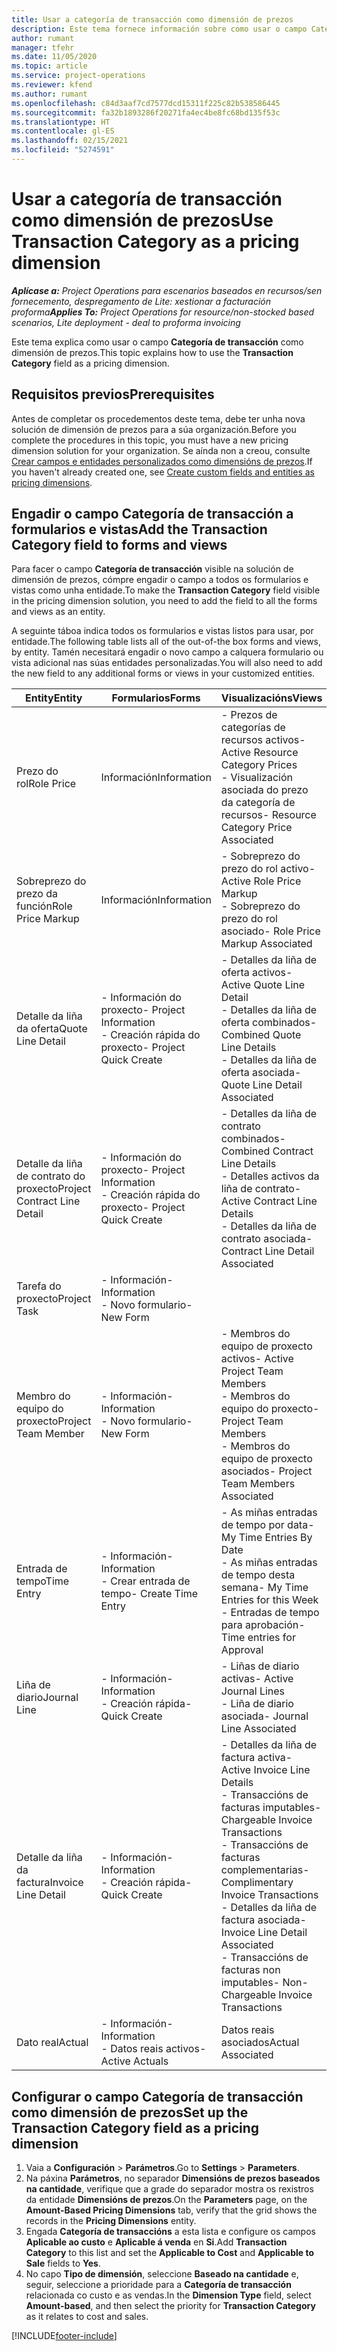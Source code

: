 ```yaml
---
title: Usar a categoría de transacción como dimensión de prezos
description: Este tema fornece información sobre como usar o campo Categoría de transacción como dimensión de prezos.
author: rumant
manager: tfehr
ms.date: 11/05/2020
ms.topic: article
ms.service: project-operations
ms.reviewer: kfend
ms.author: rumant
ms.openlocfilehash: c84d3aaf7cd7577dcd15311f225c82b538586445
ms.sourcegitcommit: fa32b1893286f20271fa4ec4be8fc68bd135f53c
ms.translationtype: HT
ms.contentlocale: gl-ES
ms.lasthandoff: 02/15/2021
ms.locfileid: "5274591"
---
```

# <a name="use-transaction-category-as-a-pricing-dimension"></a><span data-ttu-id="46b57-103">Usar a categoría de transacción como dimensión de prezos</span><span class="sxs-lookup"><span data-stu-id="46b57-103">Use Transaction Category as a pricing dimension</span></span>


<span data-ttu-id="46b57-104">_**Aplícase a:** Project Operations para escenarios baseados en recursos/sen fornecemento, despregamento de Lite: xestionar a facturación proforma_</span><span class="sxs-lookup"><span data-stu-id="46b57-104">_**Applies To:** Project Operations for resource/non-stocked based scenarios, Lite deployment - deal to proforma invoicing_</span></span>


<span data-ttu-id="46b57-105">Este tema explica como usar o campo **Categoría de transacción** como dimensión de prezos.</span><span class="sxs-lookup"><span data-stu-id="46b57-105">This topic explains how to use the **Transaction Category** field as a pricing dimension.</span></span> 

## <a name="prerequisites"></a><span data-ttu-id="46b57-106">Requisitos previos</span><span class="sxs-lookup"><span data-stu-id="46b57-106">Prerequisites</span></span>
<span data-ttu-id="46b57-107">Antes de completar os procedementos deste tema, debe ter unha nova solución de dimensión de prezos para a súa organización.</span><span class="sxs-lookup"><span data-stu-id="46b57-107">Before you complete the procedures in this topic, you must have a new pricing dimension solution for your organization.</span></span> <span data-ttu-id="46b57-108">Se aínda non a creou, consulte [Crear campos e entidades personalizados como dimensións de prezos](create-custom-fields-entities-pricing-dimensions.md).</span><span class="sxs-lookup"><span data-stu-id="46b57-108">If you haven't already created one, see [Create custom fields and entities as pricing dimensions](create-custom-fields-entities-pricing-dimensions.md).</span></span>

## <a name="add-the-transaction-category-field-to-forms-and-views"></a><span data-ttu-id="46b57-109">Engadir o campo Categoría de transacción a formularios e vistas</span><span class="sxs-lookup"><span data-stu-id="46b57-109">Add the Transaction Category field to forms and views</span></span>
<span data-ttu-id="46b57-110">Para facer o campo **Categoría de transacción** visible na solución de dimensión de prezos, cómpre engadir o campo a todos os formularios e vistas como unha entidade.</span><span class="sxs-lookup"><span data-stu-id="46b57-110">To make the **Transaction Category** field visible in the pricing dimension solution, you need to add the field to all the forms and views as an entity.</span></span>

<span data-ttu-id="46b57-111">A seguinte táboa indica todos os formularios e vistas listos para usar, por entidade.</span><span class="sxs-lookup"><span data-stu-id="46b57-111">The following table lists all of the out-of-the box forms and views, by entity.</span></span> <span data-ttu-id="46b57-112">Tamén necesitará engadir o novo campo a calquera formulario ou vista adicional nas súas entidades personalizadas.</span><span class="sxs-lookup"><span data-stu-id="46b57-112">You will also need to add the new field to any additional forms or views in your customized entities.</span></span>

|  <span data-ttu-id="46b57-113">Entity</span><span class="sxs-lookup"><span data-stu-id="46b57-113">Entity</span></span>        | <span data-ttu-id="46b57-114">Formularios</span><span class="sxs-lookup"><span data-stu-id="46b57-114">Forms</span></span>     |<span data-ttu-id="46b57-115">Visualizacións</span><span class="sxs-lookup"><span data-stu-id="46b57-115">Views</span></span>        |
| ------------------------------|---------------------------------|----------------------------------|
|  <span data-ttu-id="46b57-116">Prezo do rol</span><span class="sxs-lookup"><span data-stu-id="46b57-116">Role Price</span></span>| <span data-ttu-id="46b57-117">Información</span><span class="sxs-lookup"><span data-stu-id="46b57-117">Information</span></span> |<span data-ttu-id="46b57-118">- Prezos de categorías de recursos activos</span><span class="sxs-lookup"><span data-stu-id="46b57-118">- Active Resource Category Prices</span></span><br> <span data-ttu-id="46b57-119">- Visualización asociada do prezo da categoría de recursos</span><span class="sxs-lookup"><span data-stu-id="46b57-119">- Resource Category Price Associated</span></span> |
|  <span data-ttu-id="46b57-120">Sobreprezo do prezo da función</span><span class="sxs-lookup"><span data-stu-id="46b57-120">Role Price Markup</span></span>| <span data-ttu-id="46b57-121">Información</span><span class="sxs-lookup"><span data-stu-id="46b57-121">Information</span></span>|<span data-ttu-id="46b57-122">- Sobreprezo do prezo do rol activo</span><span class="sxs-lookup"><span data-stu-id="46b57-122">- Active Role Price Markup</span></span><br><span data-ttu-id="46b57-123">- Sobreprezo do prezo do rol asociado</span><span class="sxs-lookup"><span data-stu-id="46b57-123">- Role Price Markup Associated</span></span> |
|  <span data-ttu-id="46b57-124">Detalle da liña da oferta</span><span class="sxs-lookup"><span data-stu-id="46b57-124">Quote Line Detail</span></span>|<span data-ttu-id="46b57-125">- Información do proxecto</span><span class="sxs-lookup"><span data-stu-id="46b57-125">- Project Information</span></span><br><span data-ttu-id="46b57-126">- Creación rápida do proxecto</span><span class="sxs-lookup"><span data-stu-id="46b57-126">- Project Quick Create</span></span>| <span data-ttu-id="46b57-127">- Detalles da liña de oferta activos</span><span class="sxs-lookup"><span data-stu-id="46b57-127">- Active Quote Line Detail</span></span><br><span data-ttu-id="46b57-128">- Detalles da liña de oferta combinados</span><span class="sxs-lookup"><span data-stu-id="46b57-128">- Combined Quote Line Details</span></span><br><span data-ttu-id="46b57-129">- Detalles da liña de oferta asociada</span><span class="sxs-lookup"><span data-stu-id="46b57-129">- Quote Line Detail Associated</span></span> |
|  <span data-ttu-id="46b57-130">Detalle da liña de contrato do proxecto</span><span class="sxs-lookup"><span data-stu-id="46b57-130">Project Contract Line Detail</span></span>|<span data-ttu-id="46b57-131">- Información do proxecto</span><span class="sxs-lookup"><span data-stu-id="46b57-131">- Project Information</span></span><br><span data-ttu-id="46b57-132">- Creación rápida do proxecto</span><span class="sxs-lookup"><span data-stu-id="46b57-132">- Project Quick Create</span></span>|<span data-ttu-id="46b57-133">- Detalles da liña de contrato combinados</span><span class="sxs-lookup"><span data-stu-id="46b57-133">- Combined Contract Line Details</span></span><br><span data-ttu-id="46b57-134">- Detalles activos da liña de contrato</span><span class="sxs-lookup"><span data-stu-id="46b57-134">- Active Contract Line Details</span></span><br><span data-ttu-id="46b57-135">- Detalles da liña de contrato asociada</span><span class="sxs-lookup"><span data-stu-id="46b57-135">- Contract Line Detail Associated</span></span> |
|  <span data-ttu-id="46b57-136">Tarefa do proxecto</span><span class="sxs-lookup"><span data-stu-id="46b57-136">Project Task</span></span>|<span data-ttu-id="46b57-137">- Información</span><span class="sxs-lookup"><span data-stu-id="46b57-137">- Information</span></span><br><span data-ttu-id="46b57-138">- Novo formulario</span><span class="sxs-lookup"><span data-stu-id="46b57-138">- New Form</span></span>| &nbsp; |
|  <span data-ttu-id="46b57-139">Membro do equipo do proxecto</span><span class="sxs-lookup"><span data-stu-id="46b57-139">Project Team Member</span></span>|<span data-ttu-id="46b57-140">- Información</span><span class="sxs-lookup"><span data-stu-id="46b57-140">- Information</span></span><br><span data-ttu-id="46b57-141">- Novo formulario</span><span class="sxs-lookup"><span data-stu-id="46b57-141">- New Form</span></span>|<span data-ttu-id="46b57-142">- Membros do equipo de proxecto activos</span><span class="sxs-lookup"><span data-stu-id="46b57-142">- Active Project Team Members</span></span><br><span data-ttu-id="46b57-143">- Membros do equipo do proxecto</span><span class="sxs-lookup"><span data-stu-id="46b57-143">- Project Team Members</span></span><br><span data-ttu-id="46b57-144">- Membros do equipo de proxecto asociados</span><span class="sxs-lookup"><span data-stu-id="46b57-144">- Project Team Members Associated</span></span> |
|  <span data-ttu-id="46b57-145">Entrada de tempo</span><span class="sxs-lookup"><span data-stu-id="46b57-145">Time Entry</span></span>|<span data-ttu-id="46b57-146">- Información</span><span class="sxs-lookup"><span data-stu-id="46b57-146">- Information</span></span><br><span data-ttu-id="46b57-147">- Crear entrada de tempo</span><span class="sxs-lookup"><span data-stu-id="46b57-147">- Create Time Entry</span></span>|<span data-ttu-id="46b57-148">- As miñas entradas de tempo por data</span><span class="sxs-lookup"><span data-stu-id="46b57-148">- My Time Entries By Date</span></span><br><span data-ttu-id="46b57-149">- As miñas entradas de tempo desta semana</span><span class="sxs-lookup"><span data-stu-id="46b57-149">- My Time Entries for this Week</span></span><br><span data-ttu-id="46b57-150">- Entradas de tempo para aprobación</span><span class="sxs-lookup"><span data-stu-id="46b57-150">- Time entries for Approval</span></span>|
|  <span data-ttu-id="46b57-151">Liña de diario</span><span class="sxs-lookup"><span data-stu-id="46b57-151">Journal Line</span></span>|<span data-ttu-id="46b57-152">- Información</span><span class="sxs-lookup"><span data-stu-id="46b57-152">- Information</span></span><br><span data-ttu-id="46b57-153">- Creación rápida</span><span class="sxs-lookup"><span data-stu-id="46b57-153">- Quick Create</span></span>|<span data-ttu-id="46b57-154">- Liñas de diario activas</span><span class="sxs-lookup"><span data-stu-id="46b57-154">- Active Journal Lines</span></span><br><span data-ttu-id="46b57-155">- Liña de diario asociada</span><span class="sxs-lookup"><span data-stu-id="46b57-155">- Journal Line Associated</span></span>|
|  <span data-ttu-id="46b57-156">Detalle da liña da factura</span><span class="sxs-lookup"><span data-stu-id="46b57-156">Invoice Line Detail</span></span>|<span data-ttu-id="46b57-157">- Información</span><span class="sxs-lookup"><span data-stu-id="46b57-157">- Information</span></span><br><span data-ttu-id="46b57-158">- Creación rápida</span><span class="sxs-lookup"><span data-stu-id="46b57-158">- Quick Create</span></span>|<span data-ttu-id="46b57-159">- Detalles da liña de factura activa</span><span class="sxs-lookup"><span data-stu-id="46b57-159">- Active Invoice Line Details</span></span><br><span data-ttu-id="46b57-160">- Transaccións de facturas imputables</span><span class="sxs-lookup"><span data-stu-id="46b57-160">- Chargeable Invoice Transactions</span></span><br><span data-ttu-id="46b57-161">- Transaccións de facturas complementarias</span><span class="sxs-lookup"><span data-stu-id="46b57-161">- Complimentary Invoice Transactions</span></span><br><span data-ttu-id="46b57-162">- Detalles da liña de factura asociada</span><span class="sxs-lookup"><span data-stu-id="46b57-162">- Invoice Line Detail Associated</span></span> <br><span data-ttu-id="46b57-163">- Transaccións de facturas non imputables</span><span class="sxs-lookup"><span data-stu-id="46b57-163">- Non-Chargeable Invoice Transactions</span></span>|
|  <span data-ttu-id="46b57-164">Dato real</span><span class="sxs-lookup"><span data-stu-id="46b57-164">Actual</span></span>|<span data-ttu-id="46b57-165">- Información</span><span class="sxs-lookup"><span data-stu-id="46b57-165">- Information</span></span><br><span data-ttu-id="46b57-166">- Datos reais activos</span><span class="sxs-lookup"><span data-stu-id="46b57-166">- Active Actuals</span></span>| <span data-ttu-id="46b57-167">Datos reais asociados</span><span class="sxs-lookup"><span data-stu-id="46b57-167">Actual Associated</span></span> |

## <a name="set-up-the-transaction-category-field-as-a-pricing-dimension"></a><span data-ttu-id="46b57-168">Configurar o campo Categoría de transacción como dimensión de prezos</span><span class="sxs-lookup"><span data-stu-id="46b57-168">Set up the Transaction Category field as a pricing dimension</span></span>

1. <span data-ttu-id="46b57-169">Vaia a **Configuración** > **Parámetros**.</span><span class="sxs-lookup"><span data-stu-id="46b57-169">Go to **Settings** > **Parameters**.</span></span> 
2. <span data-ttu-id="46b57-170">Na páxina **Parámetros**, no separador **Dimensións de prezos baseados na cantidade**, verifique que a grade do separador mostra os rexistros da entidade **Dimensións de prezos**.</span><span class="sxs-lookup"><span data-stu-id="46b57-170">On the **Parameters** page, on the **Amount-Based Pricing Dimensions** tab, verify that the grid shows the records in the **Pricing Dimensions** entity.</span></span>
3. <span data-ttu-id="46b57-171">Engada **Categoría de transaccións** a esta lista e configure os campos **Aplicable ao custo** e **Aplicable á venda** en **Si**.</span><span class="sxs-lookup"><span data-stu-id="46b57-171">Add **Transaction Category** to this list and set the **Applicable to Cost** and **Applicable to Sale** fields to **Yes**.</span></span>
4. <span data-ttu-id="46b57-172">No capo **Tipo de dimensión**, seleccione **Baseado na cantidade** e, seguir, seleccione a prioridade para a **Categoría de transacción** relacionada co custo e as vendas.</span><span class="sxs-lookup"><span data-stu-id="46b57-172">In the **Dimension Type** field, select **Amount-based**, and then select the priority for **Transaction Category** as it relates to cost and sales.</span></span>


[!INCLUDE[footer-include](../includes/footer-banner.md)]